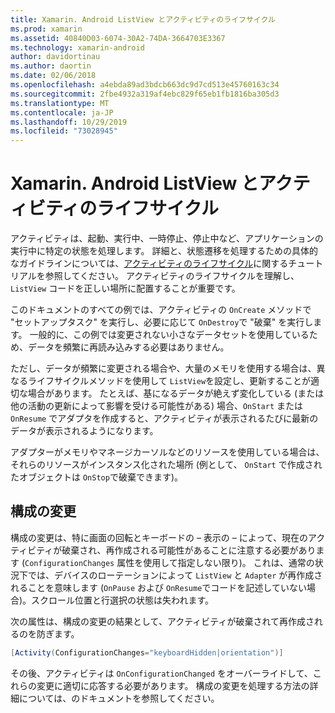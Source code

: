 ```yaml
---
title: Xamarin. Android ListView とアクティビティのライフサイクル
ms.prod: xamarin
ms.assetid: 40840D03-6074-30A2-74DA-3664703E3367
ms.technology: xamarin-android
author: davidortinau
ms.author: daortin
ms.date: 02/06/2018
ms.openlocfilehash: a4ebda89ad3bdcb663dc9d7cd513e45760163c34
ms.sourcegitcommit: 2fbe4932a319af4ebc829f65eb1fb1816ba305d3
ms.translationtype: MT
ms.contentlocale: ja-JP
ms.lasthandoff: 10/29/2019
ms.locfileid: "73028945"
---
```

# <a name="xamarinandroid-listview-and-the-activity-lifecycle"></a>Xamarin. Android ListView とアクティビティのライフサイクル

アクティビティは、起動、実行中、一時停止、停止中など、アプリケーションの実行中に特定の状態を処理します。 詳細と、状態遷移を処理するための具体的なガイドラインについては、[アクティビティのライフサイクル](~/android/app-fundamentals/activity-lifecycle/index.md)に関するチュートリアルを参照してください。
アクティビティのライフサイクルを理解し、`ListView` コードを正しい場所に配置することが重要です。

このドキュメントのすべての例では、アクティビティの `OnCreate` メソッドで "セットアップタスク" を実行し、必要に応じて `OnDestroy`で "破棄" を実行します。 一般的に、この例では変更されない小さなデータセットを使用しているため、データを頻繁に再読み込みする必要はありません。

ただし、データが頻繁に変更される場合や、大量のメモリを使用する場合は、異なるライフサイクルメソッドを使用して `ListView`を設定し、更新することが適切な場合があります。 たとえば、基になるデータが絶えず変化している (または他の活動の更新によって影響を受ける可能性がある) 場合、`OnStart` または `OnResume` でアダプタを作成すると、アクティビティが表示されるたびに最新のデータが表示されるようになります。

アダプターがメモリやマネージカーソルなどのリソースを使用している場合は、それらのリソースがインスタンス化された場所 (例として、 `OnStart` で作成されたオブジェクトは `OnStop`で破棄できます)。

## <a name="configuration-changes"></a>構成の変更

構成の変更は、特に画面の回転とキーボードの &ndash; 表示の &ndash; によって、現在のアクティビティが破棄され、再作成される可能性があることに注意する必要があります (`ConfigurationChanges` 属性を使用して指定しない限り)。 これは、通常の状況下では、デバイスのローテーションによって `ListView` と `Adapter` が再作成されることを意味します (`OnPause` および `OnResume`でコードを記述していない場合)。スクロール位置と行選択の状態は失われます。

次の属性は、構成の変更の結果として、アクティビティが破棄されて再作成されるのを防ぎます。

```csharp
[Activity(ConfigurationChanges="keyboardHidden|orientation")]
```

その後、アクティビティは `OnConfigurationChanged` をオーバーライドして、これらの変更に適切に応答する必要があります。 構成の変更を処理する方法の詳細については、のドキュメントを参照してください。
